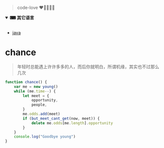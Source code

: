 > code-love ❤💙💚💛💜
<details open="">
<summary><b><g-emoji class="g-emoji" alias="keyboard" fallback-src="https://github.githubassets.com/images/icons/emoji/unicode/2328.png">⌨</g-emoji> 其它语言</b></summary>
<br>
<ul>
<li><a href="https://github.com/liceal/love-/blob/master/java.md">java</a></li>
</ul>
    
    
</details>


# chance

>年轻时总能遇上许许多多的人，而后你就明白，所谓机缘，其实也不过那么几次

```js
function chance() {
    var me = new young()
    while (me.time--) {
        let meet = {
            opportunity,
            people,
        }
        me.odds.add(meet)
        if (but_meet_cant_get(now, meet)) {
            delete me.odds[me.length].opportunity
        }
    }
    console.log("Goodbye young")
}
```

